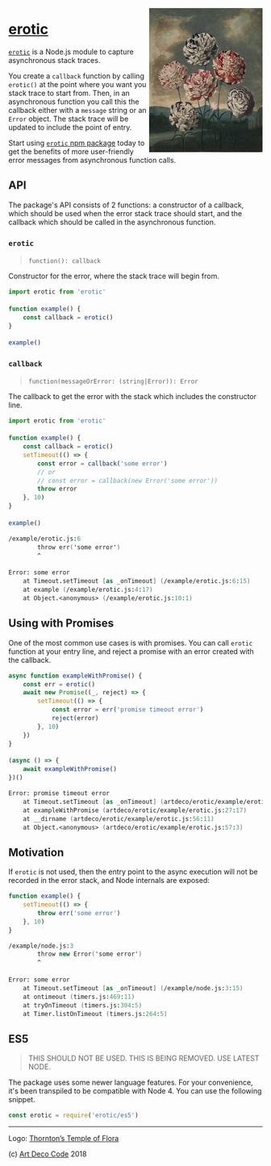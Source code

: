 <a href="https://artdeco.bz/erotic"><img align="right" src="./logo.jpg" width="225" alt="Erotic" />

# erotic</a>

[`erotic`][1] is a Node.js module to capture asynchronous stack traces.

You create a `callback` function by calling `erotic()` at the point where you
want you stack trace to start from. Then, in an asynchronous function you call
this the callback either with a `message` string or an `Error` object. The stack
trace will be updated to include the point of entry.

Start using [`erotic` npm package][1] today to get the benefits of more
user-friendly error messages from asynchronous function calls.

## API

The package's API consists of 2 functions: a constructor of a callback, which
should be used when the error stack trace should start, and the callback
which should be called in the asynchronous function.

### `erotic`

> `function(): callback`

Constructor for the error, where the stack trace will begin from.

```js
import erotic from 'erotic'

function example() {
    const callback = erotic()
}

example()
```

### `callback`

> `function(messageOrError: (string|Error)): Error`

The callback to get the error with the stack which includes the constructor
line.

```js
import erotic from 'erotic'

function example() {
    const callback = erotic()
    setTimeout(() => {
        const error = callback('some error')
        // or
        // const error = callback(new Error('some error'))
        throw error
    }, 10)
}

example()
```

```fs
/example/erotic.js:6
        throw err('some error')
        ^

Error: some error
    at Timeout.setTimeout [as _onTimeout] (/example/erotic.js:6:15)
    at example (/example/erotic.js:4:17)
    at Object.<anonymous> (/example/erotic.js:10:1)
```

## Using with Promises

One of the most common use cases is with promises. You can call `erotic`
function at your entry line, and reject a promise with an error created with
the callback.

```js
async function exampleWithPromise() {
    const err = erotic()
    await new Promise((_, reject) => {
        setTimeout(() => {
            const error = err('promise timeout error')
            reject(error)
        }, 10)
    })
}

(async () => {
    await exampleWithPromise()
})()
```

```fs
Error: promise timeout error
    at Timeout.setTimeout [as _onTimeout] (artdeco/erotic/example/erotic.js:30:27)
    at exampleWithPromise (artdeco/erotic/example/erotic.js:27:17)
    at __dirname (artdeco/erotic/example/erotic.js:56:11)
    at Object.<anonymous> (artdeco/erotic/example/erotic.js:57:3)
```

## Motivation

If `erotic` is not used, then the entry point to the async execution will not be
recorded in the error stack, and Node internals are exposed:

```js
function example() {
    setTimeout(() => {
        throw err('some error')
    }, 10)
}
```

```fs
/example/node.js:3
        throw new Error('some error')
        ^

Error: some error
    at Timeout.setTimeout [as _onTimeout] (/example/node.js:3:15)
    at ontimeout (timers.js:469:11)
    at tryOnTimeout (timers.js:304:5)
    at Timer.listOnTimeout (timers.js:264:5)
```

## ES5

> THIS SHOULD NOT BE USED. THIS IS BEING REMOVED. USE LATEST NODE.

The package uses some newer language features. For your convenience, it's been
transpiled to be compatible with Node 4. You can use the following snippet.

```js
const erotic = require('erotic/es5')
```

---


Logo: [Thornton’s Temple of Flora][2]

(c) [Art Deco Code][3] 2018

[1]: https://npmjs.org/packages/erotic
[2]: https://publicdomainreview.org/2015/03/11/sex-and-science-in-robert-thorntons-temple-of-flora/
[3]: https://artdeco.bz
